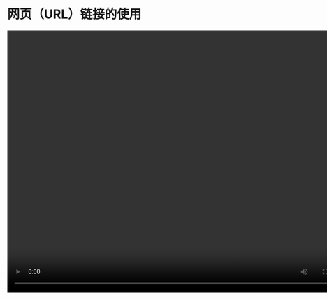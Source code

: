 # 网页（URL）链接的使用

<video src="https://www.woteach.cn/pluginfile.php/951/mod_resource/content/1/%E7%BD%91%E9%A1%B5%E9%93%BE%E6%8E%A5.mp4" width="800px" height="600px" controls="controls"></video>